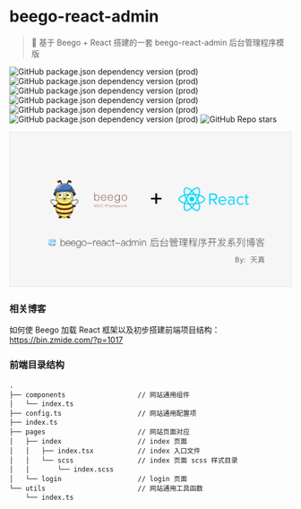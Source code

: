 <!--
 * @Author: Bin
 * @Date: 2022-02-15
 * @FilePath: /react-admin/README.md
-->
# beego-react-admin
> 🧊 基于 Beego + React 搭建的一套 beego-react-admin 后台管理程序模版

![GitHub package.json dependency version (prod)](https://img.shields.io/github/package-json/dependency-version/PBK-B/beego-react-admin/react)
![GitHub package.json dependency version (prod)](https://img.shields.io/github/package-json/dependency-version/PBK-B/beego-react-admin/react-router)
![GitHub package.json dependency version (prod)](https://img.shields.io/github/package-json/dependency-version/PBK-B/beego-react-admin/mobx)
![GitHub package.json dependency version (prod)](https://img.shields.io/github/package-json/dependency-version/PBK-B/beego-react-admin/axios-hooks)
![GitHub package.json dependency version (prod)](https://img.shields.io/github/package-json/dependency-version/PBK-B/beego-react-admin/axios)
![GitHub package.json dependency version (prod)](https://img.shields.io/github/package-json/dependency-version/PBK-B/beego-react-admin/antd)
![GitHub Repo stars](https://img.shields.io/github/stars/PBK-B/beego-react-admin?style=social)

![docs/beego-react-admin-poster.jpg](docs/beego-react-admin-poster.jpg)
### 相关博客
如何使 Beego 加载 React 框架以及初步搭建前端项目结构：<https://bin.zmide.com/?p=1017>
### 前端目录结构
```
.
├── components                  // 网站通用组件
│   └── index.ts
├── config.ts                   // 网站通用配置项 
├── index.ts
├── pages                       // 网站页面对应
│   ├── index                   // index 页面
│   │   ├── index.tsx           // index 入口文件
│   │   └── scss                // index 页面 scss 样式目录
│   │       └── index.scss
│   └── login                   // login 页面
└── utils                       // 网站通用工具函数
    └── index.ts
```